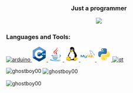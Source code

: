 <h3 align="center">Just a programmer</h3>

<p align="left">
</p>


<p align="center"><img src="https://images-ext-2.discordapp.net/external/pJPuTBBT6sNb9GoLDaKuLIKFDGgEbdf8c7yZMu4mYyE/https/i.ibb.co/M2HR4VV/darkman.gif"></p>
<h3 align="left">Languages and Tools:</h3>
<p align="left"> <a href="https://www.arduino.cc/" target="_blank" rel="noreferrer"> <img src="https://cdn.worldvectorlogo.com/logos/arduino-1.svg" alt="arduino" width="40" height="40"/> </a> <a href="https://www.w3schools.com/cpp/" target="_blank" rel="noreferrer"> <img src="https://raw.githubusercontent.com/devicons/devicon/master/icons/cplusplus/cplusplus-original.svg" alt="cplusplus" width="40" height="40"/> </a> <a href="https://www.java.com" target="_blank" rel="noreferrer"> <img src="https://raw.githubusercontent.com/devicons/devicon/master/icons/java/java-original.svg" alt="java" width="40" height="40"/> </a> <a href="https://www.linux.org/" target="_blank" rel="noreferrer"> <img src="https://raw.githubusercontent.com/devicons/devicon/master/icons/linux/linux-original.svg" alt="linux" width="40" height="40"/> </a> <a href="https://www.mysql.com/" target="_blank" rel="noreferrer"> <img src="https://raw.githubusercontent.com/devicons/devicon/master/icons/mysql/mysql-original-wordmark.svg" alt="mysql" width="40" height="40"/> </a> <a href="https://www.python.org" target="_blank" rel="noreferrer"> <img src="https://raw.githubusercontent.com/devicons/devicon/master/icons/python/python-original.svg" alt="python" width="40" height="40"/> </a> <a href="https://www.qt.io/" target="_blank" rel="noreferrer"> <img src="https://upload.wikimedia.org/wikipedia/commons/0/0b/Qt_logo_2016.svg" alt="qt" width="40" height="40"/> </a> </p>

<p><img align="left" src="https://github-readme-stats.vercel.app/api/top-langs?username=ghostboy00&show_icons=true&locale=en&layout=compact" alt="ghostboy00" /></p>

<p>&nbsp;<img align="center" src="https://github-readme-stats.vercel.app/api?username=ghostboy00&show_icons=true&locale=en" alt="ghostboy00" /></p>

<p><img align="center" src="https://github-readme-streak-stats.herokuapp.com/?user=ghostboy00&" alt="ghostboy00" /></p>
